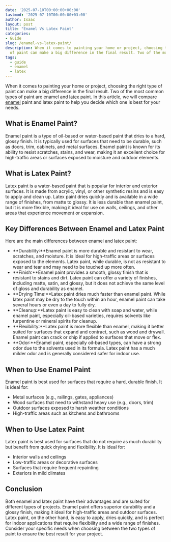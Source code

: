 ```yaml
---
date: '2025-07-10T00:00:00+00:00'
lastmod: '2025-07-10T00:00:00+03:00'
author: Isaac
layout: post
title: "Enamel Vs Latex Paint"
categories:
- Guide
slug: /enamel-vs-latex-paint/
description: When it comes to painting your home or project, choosing the right type
  of paint can make a big difference in the final result. Two of the most common type...
tags: 
  - guide
  - enamel
  - latex
---
```

When it comes to painting your home or project, choosing the right type of paint can make a big difference in the final result. Two of the most common types of paint are enamel and [latex](/posts/best-paint-brushes-for-latex-paint/) paint. In this article, we will compare [enamel](/posts/how-to-thin-enamel-paint/) paint and latex paint to help you decide which one is best for your needs.
## What is Enamel Paint?
Enamel paint is a type of oil-based or water-based paint that dries to a hard, glossy finish. It is typically used for surfaces that need to be durable, such as doors, trim, cabinets, and metal surfaces. Enamel paint is known for its ability to resist scratches, stains, and wear, making it an excellent choice for high-traffic areas or surfaces exposed to moisture and outdoor elements.
## What is Latex Paint?
Latex paint is a water-based paint that is popular for interior and exterior surfaces. It is made from acrylic, vinyl, or other synthetic resins and is easy to apply and clean up. Latex paint dries quickly and is available in a wide range of finishes, from matte to glossy. It is less durable than enamel paint, but it is more flexible, making it ideal for use on walls, ceilings, and other areas that experience movement or expansion.
## Key Differences Between Enamel and Latex Paint
Here are the main differences between enamel and latex paint:
- **Durability:**Enamel paint is more durable and resistant to wear, scratches, and moisture. It is ideal for high-traffic areas or surfaces exposed to the elements. Latex paint, while durable, is not as resistant to wear and tear and may need to be touched up more often.
- **Finish:**Enamel paint provides a smooth, glossy finish that is resistant to stains and dirt. Latex paint can offer a variety of finishes, including matte, satin, and glossy, but it does not achieve the same level of gloss and durability as enamel.
- **Drying Time:**Latex paint dries much faster than enamel paint. While latex paint may be dry to the touch within an hour, enamel paint can take several hours or even a day to fully dry.
- **Cleanup:**Latex paint is easy to clean with soap and water, while enamel paint, especially oil-based varieties, requires solvents like turpentine or mineral spirits for cleanup.
- **Flexibility:**Latex paint is more flexible than enamel, making it better suited for surfaces that expand and contract, such as wood and drywall. Enamel paint can crack or chip if applied to surfaces that move or flex.
- **Odor:**Enamel paint, especially oil-based types, can have a strong odor due to the solvents used in its formula. Latex paint has a much milder odor and is generally considered safer for indoor use.
## When to Use Enamel Paint
Enamel paint is best used for surfaces that require a hard, durable finish. It is ideal for:
- Metal surfaces (e.g., railings, gates, appliances)
- Wood surfaces that need to withstand heavy use (e.g., doors, trim)
- Outdoor surfaces exposed to harsh weather conditions
- High-traffic areas such as kitchens and bathrooms
## When to Use Latex Paint
Latex paint is best used for surfaces that do not require as much durability but benefit from quick drying and flexibility. It is ideal for:
- Interior walls and ceilings
- Low-traffic areas or decorative surfaces
- Surfaces that require frequent repainting
- Exteriors in mild climates
## Conclusion
Both enamel and latex paint have their advantages and are suited for different types of projects. Enamel paint offers superior durability and a glossy finish, making it ideal for high-traffic areas and outdoor surfaces. Latex paint, on the other hand, is easy to apply, dries quickly, and is perfect for indoor applications that require flexibility and a wide range of finishes. Consider your specific needs when choosing between the two types of paint to ensure the best result for your project.
